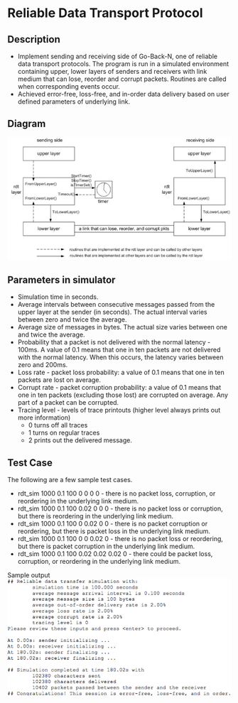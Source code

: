 # Reliable Data Transport Protocol
## Description
* Implement sending and receiving side of Go-Back-N, one of reliable data transport protocols. The program is run in a simulated environment containing upper, lower layers of senders and receivers with link medium that can lose, reorder and corrupt packets. Routines are called when corresponding events occur.
* Achieved error-free, loss-free, and in-order data delivery based on user defined parameters of underlying link. 

## Diagram
![](img/diagram.png)

## Parameters in simulator
* Simulation time in seconds.
* Average intervals between consecutive messages passed from the upper layer at the sender (in seconds). The actual interval varies between zero and twice the average.
* Average size of messages in bytes. The actual size varies between one and twice the average.
* Probability that a packet is not delivered with the normal latency - 100ms. A value of 0.1 means that one in ten packets are not delivered with the normal latency. When this occurs, the latency varies between zero and 200ms.
* Loss rate - packet loss probability: a value of 0.1 means that one in ten packets are lost on average.
* Corrupt rate - packet corruption probability: a value of 0.1 means that one in ten packets (excluding those lost) are corrupted on average. Any part of a packet can be corrupted.
* Tracing level - levels of trace printouts (higher level always prints out more information)
  * 0 turns off all traces
  * 1 turns on regular traces
  * 2 prints out the delivered message. 

## Test Case
The following are a few sample test cases. 
* rdt_sim 1000 0.1 100 0 0 0 0 - there is no packet loss, corruption, or reordering in the underlying link medium.
* rdt_sim 1000 0.1 100 0.02 0 0 0 - there is no packet loss or corruption, but there is reordering in the underlying link medium.
* rdt_sim 1000 0.1 100 0 0.02 0 0 - there is no packet corruption or reordering, but there is packet loss in the underlying link medium. 
* rdt_sim 1000 0.1 100 0 0 0.02 0 - there is no packet loss or reordering, but there is packet corruption in the underlying link medium. 
* rdt_sim 1000 0.1 100 0.02 0.02 0.02 0 - there could be packet loss, corruption, or reordering in the underlying link medium.

Sample output
</br>![](img/output.png)
